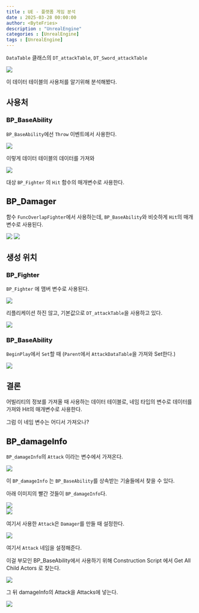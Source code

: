 ```yaml
---
title : UE - 플랫폼 게임 분석
date : 2025-03-28 00:00:00
author: <ByteFries>
description : "UnrealEngine"
categories : [UnrealEngine]
tags : [UnrealEngine]
---
```


`DataTable` 클래스의 `DT_attackTable`, `DT_Sword_attackTable`  

![](/assets/image/2025-03-28/DT_attackTable.png)

이 데이터 테이블의 사용처를 알기위해 분석해봤다.  

## <span style = "font-weight: 800;">사용처</span>

### <span style = "font-weight: 800;">BP_BaseAbility</span>

`BP_BaseAbility`에선 `Throw` 이벤트에서 사용한다.  

![](/assets/image/2025-03-28/BaseAbili.png)

이렇게 데이터 테이블의 데이터를 가져와  

![](/assets/image/2025-03-28/BaseAbili2.png)

대상 `BP_Fighter` 의 `Hit` 함수의 매개변수로 사용한다.  

## <span style = "font-weight: 800;">BP_Damager</span>

함수 `FuncOverlapFighter`에서 사용하는데, `BP_BaseAbility`와 비슷하게 `Hit`의 매개변수로 사용된다.  

![](/assets/image/2025-03-28/Damager1.png)
![](/assets/image/2025-03-28/Damager2.png)


## <span style = "font-weight: 800;">생성 위치</span>

### <span style = "font-weight: 800;">BP_Fighter</span>
`BP_Fighter` 에 맴버 변수로 사용된다.  

![](/assets/image/2025-03-28/BaseAbiliyVar.png)

리플리케이션 하진 않고, 기본값으로 `DT_attackTable`을 사용하고 있다.  

![](/assets/image/2025-03-28/BaseAbil3.png)

### <span style = "font-weight: 800;">BP_BaseAbility</span>

`BeginPlay`에서 `Set`할 때 (`Parent`에서 `AttackDataTable`을 가져와 Set한다.)  

![](/assets/image/2025-03-28/BeginPlay.png)

## <span style = "font-weight: 800;">결론</span>
어빌리티의 정보를 가져올 때 사용하는 데이터 테이블로, 네임 타입의 변수로 데이터를 가져와 Hit의 매개변수로 사용한다.   

그럼 이 네임 변수는 어디서 가져오나?  

## <span style = "font-weight: 800;">BP_damageInfo</span>

`BP_damageInfo`의 `Attack` 이라는 변수에서 가져온다.  

![](/assets/image/2025-03-28/DamageInfo1.png)

이 `BP_damageInfo` 는 `BP_BaseAbility`를 상속받는 기술들에서 찾을 수 있다.  

아래 이미지의 빨간 것들이 `BP_damageInfo`다.  

![](/assets/image/2025-03-28/AttackImg.png)  
![](/assets/image/2025-03-28/AttackImg2.png)  

여기서 사용한 `Attack`은 `Damager`를 만들 때 설정한다.  

![](/assets/image/2025-03-28/AttackImg3.png)

여기서 `Attack` 네임을 설정해준다.  

이걸 부모인 BP_BaseAbility에서 사용하기 위해 Construction Script 에서 Get All Child Actors 로 찾는다.  

![](/assets/image/2025-03-28/Construct1.png)

그 뒤 damageInfo의 Attack을 Attacks에 넣는다.  

![](/assets/image/2025-03-28/Construct2.png)

